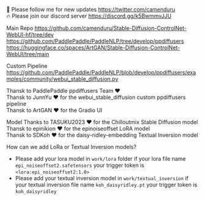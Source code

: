 🐣 Please follow me for new updates https://twitter.com/camenduru <br />
🔥 Please join our discord server https://discord.gg/k5BwmmvJJU <br />

Main Repo
https://github.com/camenduru/Stable-Diffusion-ControlNet-WebUI-hf/tree/dev <br />
https://github.com/PaddlePaddle/PaddleNLP/tree/develop/ppdiffusers <br />
https://huggingface.co/spaces/ArtGAN/Stable-Diffusion-ControlNet-WebUI/tree/main <br />

Custom Pipeline
https://github.com/PaddlePaddle/PaddleNLP/blob/develop/ppdiffusers/examples/community/webui_stable_diffusion.py <br />

Thansk to PaddlePaddle ppdiffusers Team ❤ <br />
Thansk to JunnYu ❤ for the webui_stable_diffusion custom ppdiffusers pipeline <br />
Thansk to ArtGAN ❤ for the Gradio UI <br />

Model
Thanks to TASUKU2023 ❤ for the Chilloutmix Stable Diffusion model <br />
Thansk to epinikion ❤ for the epinoiseoffset LoRA model <br />
Thansk to SDKoh ❤ for the daisy-ridley-embedding Textual Inversion model <br />

How can we add LoRa or Textual Inversion models?
- Please add your lora model in `work/lora` folder if your lora file name `epi_noiseoffset2.safetensors` your trigger token is `<lora:epi_noiseoffset2:1.0>`
- Please add your textual inversion model in `work/textual_inversion` if your textual inversion file name `koh_daisyridley.pt` your trigger token is `koh_daisyridley`
